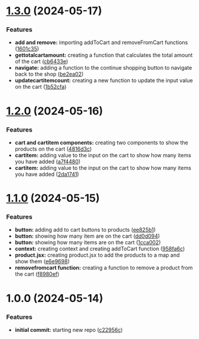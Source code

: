 # [1.3.0](https://github.com/luvsscorpius/ecommerce-pedrotech/compare/v1.2.0...v1.3.0) (2024-05-17)


### Features

* **add and remove:** importing addToCart and removeFromCart functions ([1601c35](https://github.com/luvsscorpius/ecommerce-pedrotech/commit/1601c35874d283de19e35762d50d759f1ad37e50))
* **gettotalcartamount:** creating a function that calculates the total amount of the cart ([cb6433e](https://github.com/luvsscorpius/ecommerce-pedrotech/commit/cb6433e06d57a5368a89fb0fd577c6bbca4dbd6a))
* **navigate:** adding a function to the continue shopping button to navigate back to the shop ([be2ea02](https://github.com/luvsscorpius/ecommerce-pedrotech/commit/be2ea026914e53346c16ed7f4d6d5ff51a133845))
* **updatecartitemcount:** creating a new function to update the input value on the cart ([1b52cfa](https://github.com/luvsscorpius/ecommerce-pedrotech/commit/1b52cfa0f2ceddda647384033dce9b24b4870235))

# [1.2.0](https://github.com/luvsscorpius/ecommerce-pedrotech/compare/v1.1.0...v1.2.0) (2024-05-16)


### Features

* **cart and cartitem components:** creating two components to show the products on the cart ([4816d3c](https://github.com/luvsscorpius/ecommerce-pedrotech/commit/4816d3ce448e46bedf508db696bf6371287c4ab8))
* **cartitem:** adding value to the input on the cart to show how many items you have added ([a7f4480](https://github.com/luvsscorpius/ecommerce-pedrotech/commit/a7f4480d7550869b55d0d14399ff4ffc3a05fbca))
* **cartitem:** adding value to the input on the cart to show how many items you have added ([2da1741](https://github.com/luvsscorpius/ecommerce-pedrotech/commit/2da1741121a9d6ace7148b80529dcea2dcfef36e))

# [1.1.0](https://github.com/luvsscorpius/ecommerce-pedrotech/compare/v1.0.0...v1.1.0) (2024-05-15)


### Features

* **button:** adding add to cart buttons to products ([ee825b1](https://github.com/luvsscorpius/ecommerce-pedrotech/commit/ee825b1ed2be3ea4f64b8745bde6273b9ada21a5))
* **button:** showing how many item are on the cart ([dd0d094](https://github.com/luvsscorpius/ecommerce-pedrotech/commit/dd0d094a9ca2295bcfcd16d756ee5854bd1644f6))
* **button:** showing how many items are on the cart ([1cca002](https://github.com/luvsscorpius/ecommerce-pedrotech/commit/1cca0027333458089fd5e543f177d4ad65c96d40))
* **context:** creating context and creating addToCart function ([958fa6c](https://github.com/luvsscorpius/ecommerce-pedrotech/commit/958fa6c373258c3f31f9eda1b4588af942b4a7d9))
* **product.jsx:** creating product.jsx to add the products to a map and show them ([e6e9698](https://github.com/luvsscorpius/ecommerce-pedrotech/commit/e6e969803fd713b7f2b5935e2b1d9a682e4dd4e5))
* **removefromcart function:** creating a function to remove a product from the cart ([f8980ef](https://github.com/luvsscorpius/ecommerce-pedrotech/commit/f8980ef4e04c7288e8ac0257cb3de377d4e558ed))

# 1.0.0 (2024-05-14)


### Features

* **initial commit:** starting new repo ([c22956c](https://github.com/luvsscorpius/ecommerce-pedrotech/commit/c22956c72e3dbfb339621847a0a37225a0b1ac40))
